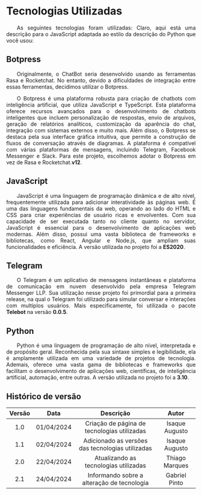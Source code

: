 # Tecnologias Utilizadas

<p align="justify">&emsp;&emsp;As seguintes tecnologias foram utilizadas:
Claro, aqui está uma descrição para o JavaScript adaptada ao estilo da descrição do Python que você usou:</p>

## Botpress
<p align="justify">&emsp;&emsp;Originalmente, o ChatBot seria desenvolvido usando as ferramentas Rasa e Rocketchat. No entanto, devido a dificuldades de integração entre essas ferramentas, decidimos utilizar o Botpress.</p>

<p align="justify">&emsp;&emsp;O Botpress é uma plataforma robusta para criação de chatbots com inteligência artificial, que utiliza JavaScript e TypeScript. Esta plataforma oferece recursos avançados para o desenvolvimento de chatbots inteligentes que incluem personalização de respostas, envio de arquivos, geração de relatórios analíticos, customização da aparência do chat, integração com sistemas externos e muito mais. Além disso, o Botpress se destaca pela sua interface gráfica intuitiva, que permite a construção de fluxos de conversação através de diagramas. A plataforma é compatível com várias plataformas de mensagens, incluindo Telegram, Facebook Messenger e Slack. Para este projeto, escolhemos adotar o Botpress em vez de Rasa e Rocketchat.<b>v12</b>.</p>

## JavaScript
<p align="justify">&emsp;&emsp;JavaScript é uma linguagem de programação dinâmica e de alto nível, frequentemente utilizada para adicionar interatividade às páginas web. É uma das linguagens fundamentais da web, operando ao lado do HTML e CSS para criar experiências de usuário ricas e envolventes. Com sua capacidade de ser executada tanto no cliente quanto no servidor, JavaScript é essencial para o desenvolvimento de aplicações web modernas. Além disso, possui uma vasta biblioteca de frameworks e bibliotecas, como React, Angular e Node.js, que ampliam suas funcionalidades e eficiência. A versão utilizada no projeto foi a <b>ES2020</b>.</p>

## Telegram
<p align="justify">&emsp;&emsp;O Telegram é um aplicativo de mensagens instantâneas e plataforma de comunicação em nuvem desenvolvido pela empresa Telegram Messenger LLP. Sua utilização nesse projeto foi primordial para a primeira release, na qual o Telegram foi utilizado para simular conversar e interações com multíplos usuários. Mais especificamente, foi utilizada o pacote <b>Telebot</b> na versão <b>0.0.5</b>.</p>

## Python
<p align="justify">&emsp;&emsp;Python é uma linguagem de programação de alto nível, interpretada e de propósito geral. Reconhecida pela sua sintaxe simples e legibilidade, ela é amplamente utilizada em uma variedade de projetos de tecnologia. Ademais, oferece uma vasta gama de bibliotecas e frameworks que facilitam o desenvolvimento de aplicações web, científicas, de inteligência artificial, automação, entre outras. A versão utilizada no projeto foi a <b>3.10</b>.</p>

## Histórico de versão

| Versão |    Data    |                    Descrição                    |     Autor      |
|:------:|:----------:|:-----------------------------------------------:|:--------------:|
|  1.0   | 01/04/2024 |   Criação de página de tecnologias utilizadas   | Isaque Augusto |
|  1.1   | 02/04/2024 | Adicionado as versões das tecnologias utilizadas| Isaque Augusto |
|  2.0   | 22/04/2024 |    Atualizando as tecnologias utilizadas        | Thiago Marques |
|  2.1   | 24/04/2024 |    Informando sobre a alteração de tecnologia        | Gabriel Pinto |
